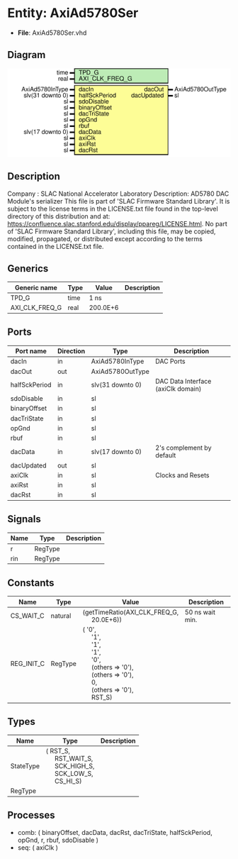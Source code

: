 # Entity: AxiAd5780Ser

- **File**: AxiAd5780Ser.vhd
## Diagram

![Diagram](AxiAd5780Ser.svg "Diagram")
## Description

Company    : SLAC National Accelerator Laboratory
Description: AD5780 DAC Module's serializer
This file is part of 'SLAC Firmware Standard Library'.
It is subject to the license terms in the LICENSE.txt file found in the
top-level directory of this distribution and at:
   https://confluence.slac.stanford.edu/display/ppareg/LICENSE.html.
No part of 'SLAC Firmware Standard Library', including this file,
may be copied, modified, propagated, or distributed except according to
the terms contained in the LICENSE.txt file.
## Generics

| Generic name   | Type | Value    | Description |
| -------------- | ---- | -------- | ----------- |
| TPD_G          | time | 1 ns     |             |
| AXI_CLK_FREQ_G | real | 200.0E+6 |             |
## Ports

| Port name     | Direction | Type             | Description                        |
| ------------- | --------- | ---------------- | ---------------------------------- |
| dacIn         | in        | AxiAd5780InType  | DAC Ports                          |
| dacOut        | out       | AxiAd5780OutType |                                    |
| halfSckPeriod | in        | slv(31 downto 0) | DAC Data Interface (axiClk domain) |
| sdoDisable    | in        | sl               |                                    |
| binaryOffset  | in        | sl               |                                    |
| dacTriState   | in        | sl               |                                    |
| opGnd         | in        | sl               |                                    |
| rbuf          | in        | sl               |                                    |
| dacData       | in        | slv(17 downto 0) | 2's complement by default          |
| dacUpdated    | out       | sl               |                                    |
| axiClk        | in        | sl               | Clocks and Resets                  |
| axiRst        | in        | sl               |                                    |
| dacRst        | in        | sl               |                                    |
## Signals

| Name | Type    | Description |
| ---- | ------- | ----------- |
| r    | RegType |             |
| rin  | RegType |             |
## Constants

| Name       | Type    | Value                                                                                                                                                                                                                                                                                                                                                                                                                                                                                    | Description     |
| ---------- | ------- | ---------------------------------------------------------------------------------------------------------------------------------------------------------------------------------------------------------------------------------------------------------------------------------------------------------------------------------------------------------------------------------------------------------------------------------------------------------------------------------------- | --------------- |
| CS_WAIT_C  | natural |  (getTimeRatio(AXI_CLK_FREQ_G,<br><span style="padding-left:20px"> 20.0E+6))                                                                                                                                                                                                                                                                                                                                                                                                             | 50 ns wait min. |
| REG_INIT_C | RegType |  (       '0',<br><span style="padding-left:20px">       '1',<br><span style="padding-left:20px">       '1',<br><span style="padding-left:20px">       '1',<br><span style="padding-left:20px">       '0',<br><span style="padding-left:20px">       (others => '0'),<br><span style="padding-left:20px">       (others => '0'),<br><span style="padding-left:20px">       0,<br><span style="padding-left:20px">       (others => '0'),<br><span style="padding-left:20px">       RST_S) |                 |
## Types

| Name      | Type                                                                                                                                                                                                  | Description |
| --------- | ----------------------------------------------------------------------------------------------------------------------------------------------------------------------------------------------------- | ----------- |
| StateType | ( RST_S,<br><span style="padding-left:20px"> RST_WAIT_S,<br><span style="padding-left:20px"> SCK_HIGH_S,<br><span style="padding-left:20px"> SCK_LOW_S,<br><span style="padding-left:20px"> CS_HI_S)  |             |
| RegType   |                                                                                                                                                                                                       |             |
## Processes
- comb: ( binaryOffset, dacData, dacRst, dacTriState, halfSckPeriod, opGnd, r, rbuf,
                   sdoDisable )
- seq: ( axiClk )
